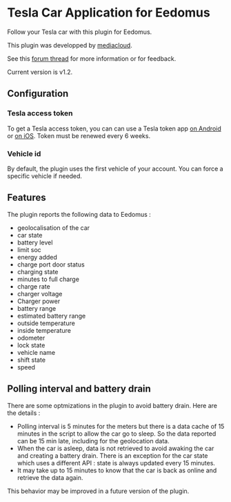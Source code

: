 # Tesla Car Application for Eedomus

Follow your Tesla car with this plugin for Eedomus.

This plugin was developped by [mediacloud](https://forum.eedomus.com/ucp.php?i=pm&mode=compose&u=5280).

See this [forum thread](https://forum.eedomus.com/viewtopic.php?f=16&t=10515) for more information or for feedback.

Current version is v1.2.

## Configuration

### Tesla access token

To get a Tesla access token, you can can use a Tesla token app [on Android](https://play.google.com/store/apps/details?id=net.leveugle.teslatokens&hl=fr) or [on iOS](https://apps.apple.com/us/app/auth-app-for-tesla/id1552058613). Token must be renewed every 6 weeks.

### Vehicle id

By default, the plugin uses the first vehicle of your account. You can force a specific vehicle if needed.

## Features

The plugin reports the following data to Eedomus :

- geolocalisation of the car
- car state
- battery level
- limit soc
- energy added
- charge port door status
- charging state
- minutes to full charge
- charge rate
- charger voltage
- Charger power
- battery range
- estimated battery range
- outside temperature
- inside temperature
- odometer
- lock state
- vehicle name
- shift state
- speed

## Polling interval and battery drain

There are some optmizations in the plugin to avoid battery drain. Here are the details :

- Polling interval is 5 minutes for the meters but there is a data cache of 15 minutes in the script to allow the car go to sleep. So the data reported can be 15 min late, including for the geolocation data.
- When the car is asleep, data is not retrieved to avoid awaking the car and creating a battery drain. There is an exception for the car state which uses a different API : state is always updated every 15 minutes.
- It may take up to 15 minutes to know that the car is back as online and retrieve the data again.

This behavior may be improved in a future version of the plugin.